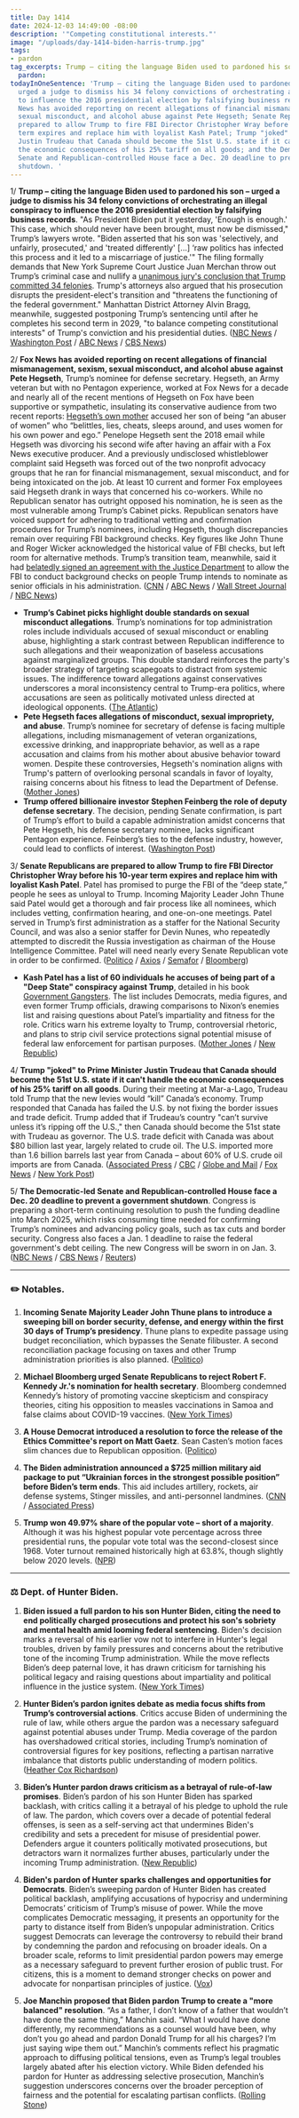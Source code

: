 ```yaml
---
title: Day 1414
date: 2024-12-03 14:49:00 -08:00
description: '"Competing constitutional interests."'
image: "/uploads/day-1414-biden-harris-trump.jpg"
tags:
- pardon
tag_excerpts: Trump – citing the language Biden used to pardoned his son – urged a judge to dismiss his 34 felony convictions of orchestrating an illegal conspiracy to influence the 2016 presidential election by falsifying business records.
  pardon:
todayInOneSentence: 'Trump – citing the language Biden used to pardoned his son –
  urged a judge to dismiss his 34 felony convictions of orchestrating an illegal conspiracy
  to influence the 2016 presidential election by falsifying business records; Fox
  News has avoided reporting on recent allegations of financial mismanagement, sexism,
  sexual misconduct, and alcohol abuse against Pete Hegseth; Senate Republicans are
  prepared to allow Trump to fire FBI Director Christopher Wray before his 10-year
  term expires and replace him with loyalist Kash Patel; Trump "joked" to Prime Minister
  Justin Trudeau that Canada should become the 51st U.S. state if it can''t handle
  the economic consequences of his 25% tariff on all goods; and the Democratic-led
  Senate and Republican-controlled House face a Dec. 20 deadline to prevent a government
  shutdown. '
---
```


1/ **Trump – citing the language Biden used to pardoned his son – urged a judge to dismiss his 34 felony convictions of orchestrating an illegal conspiracy to influence the 2016 presidential election by falsifying business records**. "As President Biden put it yesterday, 'Enough is enough.' This case, which should never have been brought, must now be dismissed," Trump’s lawyers wrote. "Biden asserted that his son was 'selectively, and unfairly, prosecuted,' and 'treated differently' [...] ‘raw politics has infected this process and it led to a miscarriage of justice.'" The filing formally demands that New York Supreme Court Justice Juan Merchan throw out Trump’s criminal case and nullify a [unanimous jury's conclusion that Trump committed 34 felonies](https://whatthefuckjusthappenedtoday.com/2024/05/30/day-1227/#1-trump-a-former-u-s-president-and-t). Trump's attorneys also argued that his prosecution disrupts the president-elect's transition and "threatens the functioning of the federal government." Manhattan District Attorney Alvin Bragg, meanwhile, suggested postponing Trump’s sentencing until after he completes his second term in 2029, "to balance competing constitutional interests" of Trump's conviction and his presidential duties.
([NBC News](https://www.nbcnews.com/politics/donald-trump/trump-urges-judge-toss-hush-money-case-citing-hunter-biden-pardon-rcna182447) / [Washington Post](https://www.washingtonpost.com/national-security/2024/12/03/trump-hush-money-lawyers-court-motion/) / [ABC News](https://abcnews.go.com/US/citing-hunter-biden-pardon-trump-asks-judge-dismiss/story?id=116416307) / [CBS News](https://www.cbsnews.com/news/trump-hunter-biden-pardon-motion-to-dismiss-new-york-criminal-case/))

2/ **Fox News has avoided reporting on recent allegations of financial mismanagement, sexism, sexual misconduct, and alcohol abuse against Pete Hegseth**, Trump’s nominee for defense secretary. Hegseth, an Army veteran but with no Pentagon experience, worked at Fox News for a decade and nearly all of the recent mentions of Hegseth on Fox have been supportive or sympathetic, insulating its conservative audience from two recent reports: [Hegseth’s own mother](https://whatthefuckjusthappenedtoday.com/2024/12/02/day-1413/#3-trump%E2%80%99s-pick-to-lead-the-departmen) accused her son of being “an abuser of women” who “belittles, lies, cheats, sleeps around, and uses women for his own power and ego.” Penelope Hegseth sent the 2018 email while Hegseth was divorcing his second wife after having an affair with a Fox News executive producer. And a previously undisclosed whistleblower complaint said Hegseth was forced out of the two nonprofit advocacy groups that he ran for financial mismanagement, sexual misconduct, and for being intoxicated on the job. At least 10 current and former Fox employees said Hegseth drank in ways that concerned his co-workers. While no Republican senator has outright opposed his nomination, he is seen as the most vulnerable among Trump’s Cabinet picks. Republican senators have voiced support for adhering to traditional vetting and confirmation procedures for Trump’s nominees, including Hegseth, though discrepancies remain over requiring FBI background checks. Key figures like John Thune and Roger Wicker acknowledged the historical value of FBI checks, but left room for alternative methods. Trump’s transition team, meanwhile, said it had [belatedly signed an agreement with the Justice Department](https://www.nytimes.com/2024/12/03/us/trump-fbi-background-checks.html?smid=url-share) to allow the FBI to conduct background checks on people Trump intends to nominate as senior officials in his administration. ([CNN](https://www.cnn.com/2024/12/03/media/fox-news-ignores-pete-hegseth-controversies/index.html) / [ABC News](https://abcnews.go.com/Politics/gop-senators-seek-normal-process-confirm-trump-nominees/story?id=116406755) / [Wall Street Journal](https://www.wsj.com/politics/policy/pete-hegseths-controversies-threaten-to-derail-defense-secretary-bid-35b4c3bd) / [NBC News](https://www.nbcnews.com/politics/national-security/pete-hegseths-drinking-worried-colleagues-fox-news-sources-tell-nbc-ne-rcna181471))

* **Trump’s Cabinet picks highlight double standards on sexual misconduct allegations**. Trump’s nominations for top administration roles include individuals accused of sexual misconduct or enabling abuse, highlighting a stark contrast between Republican indifference to such allegations and their weaponization of baseless accusations against marginalized groups. This double standard reinforces the party's broader strategy of targeting scapegoats to distract from systemic issues. The indifference toward allegations against conservatives underscores a moral inconsistency central to Trump-era politics, where accusations are seen as politically motivated unless directed at ideological opponents. ([The Atlantic](https://www.theatlantic.com/politics/archive/2024/12/trump-cabinet-sexual-assault/680862/))
* **Pete Hegseth faces allegations of misconduct, sexual impropriety, and abuse**. Trump’s nominee for secretary of defense is facing multiple allegations, including mismanagement of veteran organizations, excessive drinking, and inappropriate behavior, as well as a rape accusation and claims from his mother about abusive behavior toward women. Despite these controversies, Hegseth's nomination aligns with Trump's pattern of overlooking personal scandals in favor of loyalty, raising concerns about his fitness to lead the Department of Defense. ([Mother Jones](https://www.motherjones.com/politics/2024/12/pete-hegseth-allegations/))
* **Trump offered billionaire investor Stephen Feinberg the role of deputy defense secretary**. The decision, pending Senate confirmation, is part of Trump’s effort to build a capable administration amidst concerns that Pete Hegseth, his defense secretary nominee, lacks significant Pentagon experience. Feinberg’s ties to the defense industry, however, could lead to conflicts of interest. ([Washington Post](https://www.washingtonpost.com/national-security/2024/12/03/trump-stephen-feinberg-pentagon-hegseth/))

3/ **Senate Republicans are prepared to allow Trump to fire FBI Director Christopher Wray before his 10-year term expires and replace him with loyalist Kash Patel**. Patel has promised to purge the FBI of the “deep state,” people he sees as unloyal to Trump. Incoming Majority Leader John Thune said Patel would get a thorough and fair process like all nominees, which includes vetting, confirmation hearing, and one-on-one meetings. Patel served in Trump’s first administration as a staffer for the National Security Council, and was also a senior staffer for Devin Nunes, who repeatedly attempted to discredit the Russia investigation as chairman of the House Intelligence Committee. Patel will need nearly every Senate Republican vote in order to be confirmed. ([Politico](https://www.politico.com/live-updates/2024/12/02/congress/how-gop-senators-view-patel-00192258) / [Axios](https://www.axios.com/2024/12/03/senate-republicans-kash-patel-fbi-confirmation) / [Semafor](https://www.semafor.com/article/12/02/2024/republicans-signal-readiness-to-let-trump-replace-wray-with-patel) / [Bloomberg](https://www.bloomberg.com/news/newsletters/2024-12-02/some-trump-nominees-may-test-his-hold-on-senate-republicans))

* **Kash Patel has a list of 60 individuals he accuses of being part of a "Deep State" conspiracy against Trump**, detailed in his book [Government Gangsters](https://amzn.to/4eVTovX). The list includes Democrats, media figures, and even former Trump officials, drawing comparisons to Nixon’s enemies list and raising questions about Patel’s impartiality and fitness for the role. Critics warn his extreme loyalty to Trump, controversial rhetoric, and plans to strip civil service protections signal potential misuse of federal law enforcement for partisan purposes. ([Mother Jones](https://www.motherjones.com/politics/2024/12/here-are-the-republicans-kash-patel-wants-to-target/) / [New Republic](https://newrepublic.com/article/188946/kash-patel-fbi-enemies-list))

4/ **Trump "joked" to Prime Minister Justin Trudeau that Canada should become the 51st U.S. state if it can't handle the economic consequences of his 25% tariff on all goods**. During their meeting at Mar-a-Lago, Trudeau told Trump that the new levies would “kill” Canada’s economy. Trump responded that Canada has failed the U.S. by not fixing the border issues and trade deficit. Trump added that if Trudeau’s country "can’t survive unless it’s ripping off the U.S.," then Canada should become the 51st state with Trudeau as governor. The U.S. trade deficit with Canada was about $80 billion last year, largely related to crude oil. The U.S. imported more than 1.6 billion barrels last year from Canada – about 60% of U.S. crude oil imports are from Canada. ([Associated Press](https://apnews.com/article/canada-trump-tariffs-trudeau-trade-opposition-border-5d3dbbb4a701bb1676ee588bfbf2396a) / [CBC](https://www.cbc.ca/news/politics/trudeua-poilievre-leader-briefing-mar-a-lago-1.7399534) / [Globe and Mail](https://www.theglobeandmail.com/world/us-politics/article-canada-could-be-51st-state-trump-joked-during-mar-a-lago-dinner-with/) / [Fox News](https://www.foxnews.com/politics/trump-suggests-canada-become-51st-state-after-trudeau-said-tariff-would-kill-economy-sources) / [New York Post](https://nypost.com/2024/12/02/us-news/trump-reportedly-told-justin-trudeau-that-canada-should-become-the-51st-state-if-they-cant-deal-with-tariffs/))

5/ **The Democratic-led Senate and Republican-controlled House face a Dec. 20 deadline to prevent a government shutdown**. Congress is preparing a short-term continuing resolution to push the funding deadline into March 2025, which risks consuming time needed for confirming Trump’s nominees and advancing policy goals, such as tax cuts and border security. Congress also faces a Jan. 1 deadline to raise the federal government's debt ceiling. The new Congress will be sworn in on Jan. 3. ([NBC News](https://www.nbcnews.com/politics/congress/congress-returns-confront-key-deadline-averting-shutdown-christmas-rcna182084) / [CBS News](https://www.cbsnews.com/news/congress-returns-2024-lame-duck/) / [Reuters](https://www.reuters.com/world/us/congress-returns-final-act-before-curtain-rises-new-trump-era-2024-12-02/))

---

### ✏️ Notables.

1. **Incoming Senate Majority Leader John Thune plans to introduce a sweeping bill on border security, defense, and energy within the first 30 days of Trump’s presidency**. Thune plans to expedite passage using budget reconciliation, which bypasses the Senate filibuster. A second reconciliation package focusing on taxes and other Trump administration priorities is also planned. ([Politico](https://www.politico.com/live-updates/2024/12/03/congress/thune-outlines-gop-agenda-00192379))

2. **Michael Bloomberg urged Senate Republicans to reject Robert F. Kennedy Jr.'s nomination for health secretary**. Bloomberg condemned Kennedy’s history of promoting vaccine skepticism and conspiracy theories, citing his opposition to measles vaccinations in Samoa and false claims about COVID-19 vaccines. ([New York Times](https://www.nytimes.com/2024/12/03/us/politics/bloomberg-rfk-jr-health.html))

3. **A House Democrat introduced a resolution to force the release of the Ethics Committee's report on Matt Gaetz**. Sean Casten’s motion faces slim chances due to Republican opposition. ([Politico](https://www.politico.com/live-updates/2024/12/03/congress/push-to-force-release-of-gaezt-ethics-report-00192393))

4. **The Biden administration announced a $725 million military aid package to put “Ukrainian forces in the strongest possible position” before Biden’s term ends**. This aid includes artillery, rockets, air defense systems, Stinger missiles, and anti-personnel landmines. ([CNN](https://www.cnn.com/2024/12/03/politics/biden-ukraine-aid-package/index.html) / [Associated Press](https://apnews.com/article/ukraine-russia-725-million-weapons-us-biden-38eaf70cad013d25cc7c505f7a3b6bcf))

5. **Trump won 49.97% share of the popular vote – short of a majority**. Although it was his highest popular vote percentage across three presidential runs, the popular vote total was the second-closest since 1968. Voter turnout remained historically high at 63.8%, though slightly below 2020 levels. ([NPR](https://www.npr.org/2024/12/03/nx-s1-5213810/2024-presidential-election-popular-vote-trump-kamala-harris))

---

### ⚖️ Dept. of Hunter Biden. 

1. **Biden issued a full pardon to his son Hunter Biden, citing the need to end politically charged prosecutions and protect his son's sobriety and mental health amid looming federal sentencing**. Biden's decision marks a reversal of his earlier vow not to interfere in Hunter's legal troubles, driven by family pressures and concerns about the retributive tone of the incoming Trump administration. While the move reflects Biden’s deep paternal love, it has drawn criticism for tarnishing his political legacy and raising questions about impartiality and political influence in the justice system. ([New York Times](https://www.nytimes.com/2024/12/02/us/politics/hunter-biden-pardon-decision.html))

2. **Hunter Biden’s pardon ignites debate as media focus shifts from Trump’s controversial actions**. Critics accuse Biden of undermining the rule of law, while others argue the pardon was a necessary safeguard against potential abuses under Trump. Media coverage of the pardon has overshadowed critical stories, including Trump’s nomination of controversial figures for key positions, reflecting a partisan narrative imbalance that distorts public understanding of modern politics. ([Heather Cox Richardson](https://heathercoxrichardson.substack.com/p/december-2-2024))

3. **Biden’s Hunter pardon draws criticism as a betrayal of rule-of-law promises**. Biden’s pardon of his son Hunter Biden has sparked backlash, with critics calling it a betrayal of his pledge to uphold the rule of law. The pardon, which covers over a decade of potential federal offenses, is seen as a self-serving act that undermines Biden's credibility and sets a precedent for misuse of presidential power. Defenders argue it counters politically motivated prosecutions, but detractors warn it normalizes further abuses, particularly under the incoming Trump administration. ([New Republic](https://newrepublic.com/article/188932/hunter-biden-pardon-cynical-mistake))

4. **Biden's pardon of Hunter sparks challenges and opportunities for Democrats**. Biden’s sweeping pardon of Hunter Biden has created political backlash, amplifying accusations of hypocrisy and undermining Democrats’ criticism of Trump’s misuse of power. While the move complicates Democratic messaging, it presents an opportunity for the party to distance itself from Biden’s unpopular administration. Critics suggest Democrats can leverage the controversy to rebuild their brand by condemning the pardon and refocusing on broader ideals. On a broader scale, reforms to limit presidential pardon powers may emerge as a necessary safeguard to prevent further erosion of public trust. For citizens, this is a moment to demand stronger checks on power and advocate for nonpartisan principles of justice. ([Vox](https://www.vox.com/politics/389206/hunter-biden-pardon-joe-biden-democrats-response))

5. **Joe Manchin proposed that Biden pardon Trump to create a "more balanced" resolution**. “As a father, I don’t know of a father that wouldn’t have done the same thing,” Manchin said. “What I would have done differently, my recommendations as a counsel would have been, why don’t you go ahead and pardon Donald Trump for all his charges? I’m just saying wipe them out.” Manchin’s comments reflect his pragmatic approach to diffusing political tensions, even as Trump’s legal troubles largely abated after his election victory. While Biden defended his pardon for Hunter as addressing selective prosecution, Manchin’s suggestion underscores concerns over the broader perception of fairness and the potential for escalating partisan conflicts. ([Rolling Stone](https://www.rollingstone.com/politics/politics-news/manchin-biden-trump-pardon-1235189894/))

